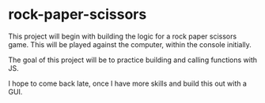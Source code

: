 # rock-paper-scissors

This project will begin with building the logic for a rock paper scissors game. This will be played against the computer, within the console initially.

The goal of this project will be to practice building and calling functions with JS.

I hope to come back late, once I have more skills and build this out with a GUI.
